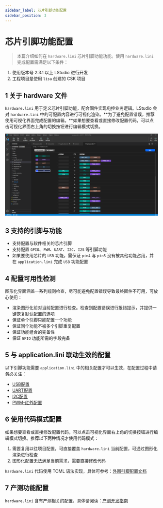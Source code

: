 ```yaml
---
sidebar_label: 芯片引脚功能配置
sidebar_position: 3
---
```


# 芯片引脚功能配置

>本篇介绍如何在 `hardware.lini` 芯片引脚功能功能。使用 `hardware.lini` 完成配置需满足以下条件：
1. 使用版本号 2.3.1 以上 LStudio 进行开发
2. 工程项目是使用 `lisa` 创建的 CSK 项目

## 1 关于 hardware 文件

`hardware.lini` 用于定义芯片引脚功能，配合固件实现电控业务逻辑。LStudio 会对 `hardware.lini` 中的可配置内容进行可视化渲染。**为了避免配置错误，推荐使用可视化界面完成配置的编辑。**如果想要查看或直接修改配置代码，可以点击可视化界面右上角的切换按钮进行编辑模式切换。

![](./files/hardware_ui.png)


## 3 支持的引脚与功能

- 支持配置与软件相关的芯片引脚
- 支持配置 `GPIO`、`PWM`、`UART`、`I2C`、`I2S` 等引脚功能
- 如果要使用芯片的 `USB` 功能，需保证 `pin4` 与 `pin5` 没有被其他功能占用，并在 `application.lini` 完成 `USB` 功能配置

## 4 配置可用性检测

图形化界面涵盖一系列规则检查，尽可能避免配置错误导致最终固件不可用，可放心使用：
- 渲染图形化前对当前配置进行检查。检查到配置错误进行报错提示，并提供一键恢复默认配置的选项
- 保证单个引脚只能配置一个功能
- 保证同个功能不被多个引脚重复配置
- 保证功能组合的完备性
- 保证 `GPIO` 功能所需的字段完备

## 5 与 application.lini 联动生效的配置

以下引脚功能需要 `application.lini` 中的相关配置才可以生效，在配置过程中请务必关注：
- [USB配置](/config_application#usb配置)
- [UART配置](/config_application#uart配置)
- [I2C配置](/config_application#i2c配置)
- [PWM-红外配置](/config_application#红外配置)

## 6 使用代码模式配置

如果想要查看或直接修改配置代码，可以点击可视化界面右上角的切换按钮进行编辑模式切换。推荐以下两种情况才使用代码模式：
1. 需要复用以往项目配置，可直接覆盖 `hardware.lini` 当前配置，可通过图形化渲染进行检查
2. 图形化配置无法满足当前需求，需要直接修改代码

`hardware.lini` 代码使用 TOML 语法实现，具体可参考：[外围引脚配置文档](/peripheral_config)

## 7 产测功能配置

`hardware.lini` 含有产测相关的配置，具体请阅读：[产测开发指南](/factory_config)





